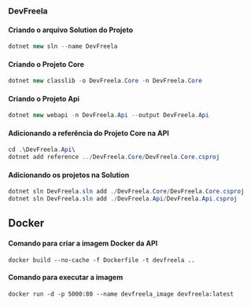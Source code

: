 ### DevFreela

#### Criando o arquivo Solution do Projeto
```csharp
dotnet new sln --name DevFreela
```
#### Criando o Projeto Core
```csharp
dotnet new classlib -o DevFreela.Core -n DevFreela.Core
```

#### Criando o Projeto Api
```csharp
dotnet new webapi -n DevFreela.Api --output DevFreela.Api
```


#### Adicionando a referência do Projeto Core na API
```csharp
cd .\DevFreela.Api\
dotnet add reference ../DevFreela.Core/DevFreela.Core.csproj
```

#### Adicionando os projetos na Solution
```csharp
dotnet sln DevFreela.sln add ./DevFreela.Core/DevFreela.Core.csproj
dotnet sln DevFreela.sln add ./DevFreela.Api/DevFreela.Api.csproj
```

## Docker
#### Comando para criar a imagem Docker da API
```docker
docker build --no-cache -f Dockerfile -t devfreela ..   
```

#### Comando para executar a imagem
```docker
docker run -d -p 5000:80 --name devfreela_image devfreela:latest 
```
